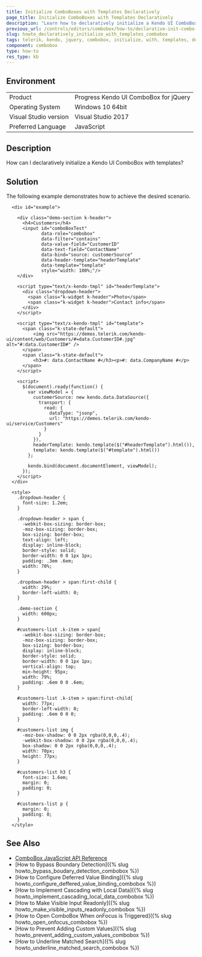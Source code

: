 ```yaml
---
title: Initialize ComboBoxes with Templates Declaratively
page_title: Initialize ComboBoxes with Templates Declaratively
description: "Learn how to declaratively initialize a Kendo UI ComboBox with templates."
previous_url: /controls/editors/combobox/how-to/declarative-init-combo-with-templates, /controls/editors/combobox/how-to/mvvm/declarative-init-combo-with-templates
slug: howto_declaratively_initialize_with_templates_combobox
tags: telerik, kendo, jquery, combobox, initialize, with, templates, declaratively
component: combobox
type: how-to
res_type: kb
---
```


## Environment

<table>
 <tr>
  <td>Product</td>
  <td>Progress Kendo UI ComboBox for jQuery</td>
 </tr>
 <tr>
  <td>Operating System</td>
  <td>Windows 10 64bit</td>
 </tr>
 <tr>
  <td>Visual Studio version</td>
  <td>Visual Studio 2017</td>
 </tr>
 <tr>
  <td>Preferred Language</td>
  <td>JavaScript</td>
 </tr>
</table>

## Description

How can I declaratively initialize a Kendo UI ComboBox with templates?

## Solution

The following example demonstrates how to achieve the desired scenario.


```dojo
  <div id="example">

    <div class="demo-section k-header">
      <h4>Customers</h4>
      <input id="comboBoxTest"
             data-role="combobox"
             data-filter="contains"
             data-value-field="CustomerID"
             data-text-field="ContactName"
             data-bind="source: customerSource"
             data-header-template="headerTemplate"
             data-template="template"
             style="width: 100%;"/>
    </div>

    <script type="text/x-kendo-tmpl" id="headerTemplate">
      <div class="dropdown-header">
        <span class="k-widget k-header">Photo</span>
        <span class="k-widget k-header">Contact info</span>
      </div>
    </script>

    <script type="text/x-kendo-tmpl" id="template">
      <span class="k-state-default">
          <img src="https://demos.telerik.com/kendo-ui/content/web/Customers/#=data.CustomerID#.jpg" alt="#:data.CustomerID#" />
      </span>
      <span class="k-state-default">
          <h3>#: data.ContactName #</h3><p>#: data.CompanyName #</p>
      </span>
    </script>

    <script>
      $(document).ready(function() {
        var viewModel = {
          customerSource: new kendo.data.DataSource({
            transport: {
              read: {
                dataType: "jsonp",
                url: "https://demos.telerik.com/kendo-ui/service/Customers"
              }
            }
          }),
          headerTemplate: kendo.template($("#headerTemplate").html()),
          template: kendo.template($("#template").html())
        };

        kendo.bind(document.documentElement, viewModel);
      });
    </script>
  </div>

  <style>
    .dropdown-header {
      font-size: 1.2em;
    }

    .dropdown-header > span {
      -webkit-box-sizing: border-box;
      -moz-box-sizing: border-box;
      box-sizing: border-box;
      text-align: left;
      display: inline-block;
      border-style: solid;
      border-width: 0 0 1px 1px;
      padding: .3em .6em;
      width: 70%;
    }

    .dropdown-header > span:first-child {
      width: 29%;
      border-left-width: 0;
    }

    .demo-section {
      width: 600px;
    }

    #customers-list .k-item > span{
      -webkit-box-sizing: border-box;
      -moz-box-sizing: border-box;
      box-sizing: border-box;
      display: inline-block;
      border-style: solid;
      border-width: 0 0 1px 1px;
      vertical-align: top;
      min-height: 95px;
      width: 79%;
      padding: .6em 0 0 .6em;
    }

    #customers-list .k-item > span:first-child{
      width: 77px;
      border-left-width: 0;
      padding: .6em 0 0 0;
    }

    #customers-list img {
      -moz-box-shadow: 0 0 2px rgba(0,0,0,.4);
      -webkit-box-shadow: 0 0 2px rgba(0,0,0,.4);
      box-shadow: 0 0 2px rgba(0,0,0,.4);
      width: 70px;
      height: 77px;
    }

    #customers-list h3 {
      font-size: 1.6em;
      margin: 0;
      padding: 0;
    }

    #customers-list p {
      margin: 0;
      padding: 0;
    }
  </style>
```

## See Also

* [ComboBox JavaScript API Reference](/api/javascript/ui/combobox)
* [How to Bypass Boundary Detection]({% slug howto_bypass_boudary_detection_combobox %})
* [How to Configure Deferred Value Binding]({% slug howto_configure_deffered_value_binding_combobox %})
* [How to Implement Cascading with Local Data]({% slug howto_implement_cascading_local_data_combobox %})
* [How to Make Visible Input Readonly]({% slug howto_make_visible_inputs_readonly_combobox %})
* [How to Open ComboBox When onFocus is Triggered]({% slug howto_open_onfocus_combobox %})
* [How to Prevent Adding Custom Values]({% slug howto_prevent_adding_custom_values_combobox %})
* [How to Underline Matched Search]({% slug howto_underline_matched_search_combobox %})
